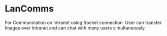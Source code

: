 # LanComms
For Communication on Intranet using Socket connection.
User can transfer Images over Intranet and can chat with many users simultaneously.

